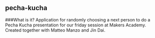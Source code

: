 ## pecha-kucha

###What is it?
Application for randomly choosing a next person to do a Pecha Kucha presentation for our friday session at Makers Academy. Created together with Matteo Manzo and Jin Dai.
